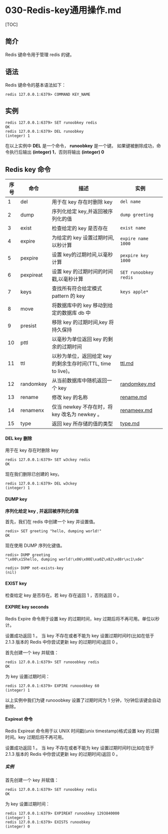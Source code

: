 # 030-Redis-key通用操作.md

[TOC]

## 简介

Redis 键命令用于管理 redis 的键。

## 语法

Redis 键命令的基本语法如下：

```
redis 127.0.0.1:6379> COMMAND KEY_NAME
```

## 实例

```
redis 127.0.0.1:6379> SET runoobkey redis
OK
redis 127.0.0.1:6379> DEL runoobkey
(integer) 1
```

在以上实例中 **DEL** 是一个命令， **runoobkey** 是一个键。 如果键被删除成功，命令执行后输出 **(integer) 1**，否则将输出 **(integer) 0**

## Redis key 命令

| 序号 | 命令      | 描述                                                         | 实例                              |
| ---- | --------- | ------------------------------------------------------------ | --------------------------------- |
| 1    | del       | 用于在 key 存在时删除 key                                    | `del name`                        |
| 2    | dump      | 序列化给定 key,并返回被序列化的值                            | `dump greeting`                   |
| 3    | exist     | 检查给定的 key 是否存在                                      | `exist name`                      |
| 4    | expire    | 为给定的 key 设置过期时间,以秒计算                           | `expire name 1000`                |
| 5    | pexpire   | 设置 key的过期时间,以毫秒计算                                | `pexpire key 1000`                |
| 6    | pexpireat | 设置 key 的过期时间的时间戳,以毫秒计算                       | `SET runoobkey redis`             |
| 7    | keys      | 查找所有符合给定模式 pattern 的 key                          | `keys apple*`                     |
| 8    | move      | 将数据库中的 key 移动到给定的数据库 db 中                    |                                   |
| 9    | presist   | 移除 key 的过期时间,key 将持久保持                           |                                   |
| 10   | pttl      | 以毫秒为单位返回 key 的剩余的过期时间                        |                                   |
| 11   | ttl       | 以秒为单位，返回给定 key 的剩余生存时间(TTL, time to live)。 | [ttl.md](keys/ttl.md)             |
| 12   | randomkey | 从当前数据库中随机返回一个 key                               | [randomkey.md](keys/randomkey.md) |
| 13   | rename    | 修改 key 的名称                                              | [rename.md](keys/rename.md)       |
| 14   | renamenx  | 仅当 newkey 不存在时，将 key 改名为 newkey 。                | [renameex.md](keys/renameex.md)   |
| 15   | type      | 返回 key 所存储的值的类型                                    | [type.md](keys/type.md)           |

#### DEL key 删除

用于在 key 存在时删除 key

```
redis 127.0.0.1:6379> SET w3ckey redis
OK
```

现在我们删除已创建的 key。

```
redis 127.0.0.1:6379> DEL w3ckey
(integer) 1
```

#### DUMP key

**序列化给定 key , 并返回被序列化的值**

首先，我们在 redis 中创建一个 key 并设置值。

```
redis> SET greeting "hello, dumping world!"
OK
```

现在使用 DUMP 序列化键值。

```
redis> DUMP greeting
"\x00\x15hello, dumping world!\x06\x00E\xa0Z\x82\xd8r\xc1\xde"

redis> DUMP not-exists-key
(nil)
```

#### EXIST key

检查给定 key 是否存在。若 key 存在返回 1 ，否则返回 0 。

#### EXPIRE key seconds

Redis Expire 命令用于设置 key 的过期时间，key 过期后将不再可用。单位以秒计。

设置成功返回 1 。 当 key 不存在或者不能为 key 设置过期时间时(比如在低于 2.1.3 版本的 Redis 中你尝试更新 key 的过期时间)返回 0 。

首先创建一个 key 并赋值：

```
redis 127.0.0.1:6379> SET runooobkey redis
OK
```

为 key 设置过期时间：

```
redis 127.0.0.1:6379> EXPIRE runooobkey 60
(integer) 1
```

以上实例中我们为键 runooobkey 设置了过期时间为 1 分钟，1分钟后该键会自动删除。

#### Expireat 命令

Redis Expireat 命令用于以 UNIX 时间戳(unix timestamp)格式设置 key 的过期时间。key 过期后将不再可用。

设置成功返回 1 。 当 key 不存在或者不能为 key 设置过期时间时(比如在低于 2.1.3 版本的 Redis 中你尝试更新 key 的过期时间)返回 0 。

##### 实例

首先创建一个 key 并赋值：

```
redis 127.0.0.1:6379> SET runoobkey redis
OK
```

为 key 设置过期时间：

```
redis 127.0.0.1:6379> EXPIREAT runoobkey 1293840000
(integer) 1
redis 127.0.0.1:6379> EXISTS runoobkey
(integer) 0
```

